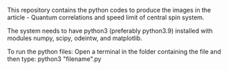 This repository contains the python codes to produce the images in the article - Quantum correlations and speed limit of central spin system. 

The system needs to have python3 (preferably python3.9) installed with modules numpy, scipy, odeintw, and matplotlib. 

To run the python files: 
Open a terminal in the folder containing the file and then type: python3 "filename".py
